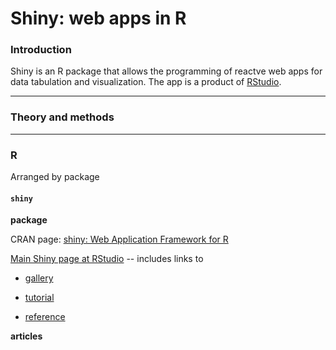 # Shiny: web apps in R

### Introduction

Shiny is an R package that allows the programming of reactve web apps for data tabulation and visualization. The app is a product of [RStudio](https://www.rstudio.com/).

---
### Theory and methods


---
### R

Arranged by package

#### `shiny`

**package**

CRAN page: [shiny: Web Application Framework for R](https://cran.r-project.org/web/packages/shiny/index.html)

[Main Shiny page at RStudio](http://shiny.rstudio.com/) -- includes links to 

* [gallery]()

* [tutorial]()

* [reference]()

**articles**

